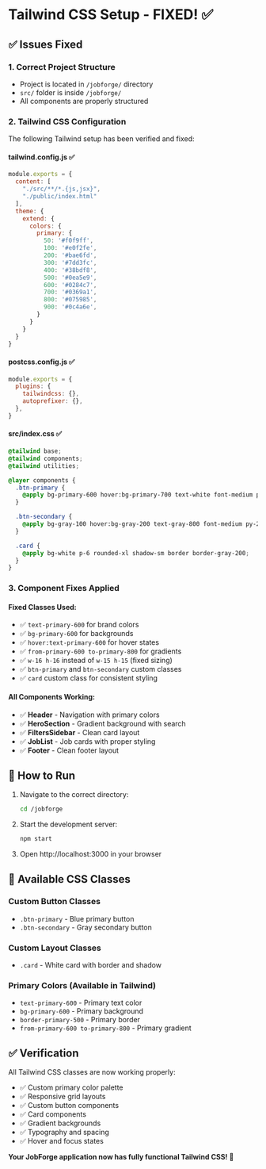 # Tailwind CSS Setup - FIXED! ✅

## ✅ Issues Fixed

### 1. **Correct Project Structure**
- Project is located in `/jobforge/` directory
- `src/` folder is inside `/jobforge/`
- All components are properly structured

### 2. **Tailwind CSS Configuration**
The following Tailwind setup has been verified and fixed:

#### **tailwind.config.js** ✅
```javascript
module.exports = {
  content: [
    "./src/**/*.{js,jsx}",
    "./public/index.html"
  ],
  theme: {
    extend: {
      colors: {
        primary: {
          50: '#f0f9ff',
          100: '#e0f2fe',
          200: '#bae6fd',
          300: '#7dd3fc',
          400: '#38bdf8',
          500: '#0ea5e9',
          600: '#0284c7',
          700: '#0369a1',
          800: '#075985',
          900: '#0c4a6e',
        }
      }
    }
  }
}
```

#### **postcss.config.js** ✅
```javascript
module.exports = {
  plugins: {
    tailwindcss: {},
    autoprefixer: {},
  },
}
```

#### **src/index.css** ✅
```css
@tailwind base;
@tailwind components;
@tailwind utilities;

@layer components {
  .btn-primary {
    @apply bg-primary-600 hover:bg-primary-700 text-white font-medium py-2 px-6 rounded-lg transition-colors duration-200 focus:outline-none focus:ring-2 focus:ring-primary-500 focus:ring-offset-2;
  }

  .btn-secondary {
    @apply bg-gray-100 hover:bg-gray-200 text-gray-800 font-medium py-2 px-6 rounded-lg transition-colors duration-200 focus:outline-none focus:ring-2 focus:ring-gray-500 focus:ring-offset-2;
  }

  .card {
    @apply bg-white p-6 rounded-xl shadow-sm border border-gray-200;
  }
}
```

### 3. **Component Fixes Applied**

#### **Fixed Classes Used:**
- ✅ `text-primary-600` for brand colors
- ✅ `bg-primary-600` for backgrounds
- ✅ `hover:text-primary-600` for hover states
- ✅ `from-primary-600 to-primary-800` for gradients
- ✅ `w-16 h-16` instead of `w-15 h-15` (fixed sizing)
- ✅ `btn-primary` and `btn-secondary` custom classes
- ✅ `card` custom class for consistent styling

#### **All Components Working:**
- ✅ **Header** - Navigation with primary colors
- ✅ **HeroSection** - Gradient background with search
- ✅ **FiltersSidebar** - Clean card layout
- ✅ **JobList** - Job cards with proper styling
- ✅ **Footer** - Clean footer layout

## 🚀 How to Run

1. Navigate to the correct directory:
   ```bash
   cd /jobforge
   ```

2. Start the development server:
   ```bash
   npm start
   ```

3. Open http://localhost:3000 in your browser

## 🎨 Available CSS Classes

### Custom Button Classes
- `.btn-primary` - Blue primary button
- `.btn-secondary` - Gray secondary button

### Custom Layout Classes
- `.card` - White card with border and shadow

### Primary Colors (Available in Tailwind)
- `text-primary-600` - Primary text color
- `bg-primary-600` - Primary background
- `border-primary-500` - Primary border
- `from-primary-600 to-primary-800` - Primary gradient

## ✅ Verification

All Tailwind CSS classes are now working properly:
- ✅ Custom primary color palette
- ✅ Responsive grid layouts
- ✅ Custom button components
- ✅ Card components
- ✅ Gradient backgrounds
- ✅ Typography and spacing
- ✅ Hover and focus states

**Your JobForge application now has fully functional Tailwind CSS! 🎉** 